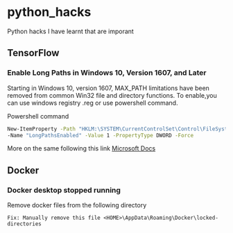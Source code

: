 # python_hacks
Python hacks I have learnt that are imporant

## TensorFlow
### Enable Long Paths in Windows 10, Version 1607, and Later
Starting in Windows 10, version 1607, MAX_PATH limitations have 
been removed from common Win32 file and directory functions.
To enable,you can use windows registry .reg or use powershell
command.

Powershell command
```sh
New-ItemProperty -Path "HKLM:\SYSTEM\CurrentControlSet\Control\FileSystem" `
-Name "LongPathsEnabled" -Value 1 -PropertyType DWORD -Force
```

More on the same following this link
[Microsoft Docs](https://docs.microsoft.com/en-us/windows/win32/fileio/maximum-file-path-limitation?tabs=powershell#enable-long-paths-in-windows-10-version-1607-and-later)

## Docker

### Docker desktop stopped running
Remove docker files from the following directory

`
Fix: Manually remove this file <HOME>\AppData\Roaming\Docker\locked-directories
`
